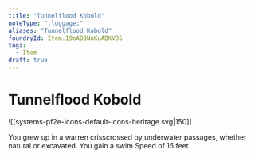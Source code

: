 ```yaml
---
title: "Tunnelflood Kobold"
noteType: ":luggage:"
aliases: "Tunnelflood Kobold"
foundryId: Item.19oAD9NnKuABKV85
tags:
  - Item
draft: true
---
```


# Tunnelflood Kobold
![[systems-pf2e-icons-default-icons-heritage.svg|150]]

You grew up in a warren crisscrossed by underwater passages, whether natural or excavated. You gain a swim Speed of 15 feet.
